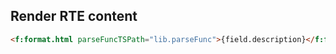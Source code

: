 ## Render RTE content
```html
<f:format.html parseFuncTSPath="lib.parseFunc">{field.description}</f:format.html>
```
